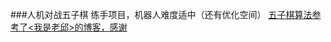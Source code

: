###人机对战五子棋
练手项目，机器人难度适中（还有优化空间）
[五子棋算法参考了<我是老邱>的博客，感谢](https://www.cnblogs.com/songdechiu/p/5768999.html)
